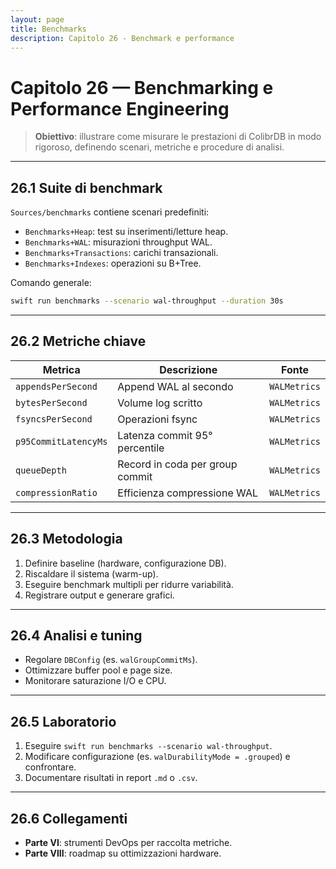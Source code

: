 ```yaml
---
layout: page
title: Benchmarks
description: Capitolo 26 - Benchmark e performance
---
```


# Capitolo 26 — Benchmarking e Performance Engineering

> **Obiettivo**: illustrare come misurare le prestazioni di ColibrDB in modo rigoroso, definendo scenari, metriche e procedure di analisi.

---

## 26.1 Suite di benchmark

`Sources/benchmarks` contiene scenari predefiniti:
- `Benchmarks+Heap`: test su inserimenti/letture heap.
- `Benchmarks+WAL`: misurazioni throughput WAL.
- `Benchmarks+Transactions`: carichi transazionali.
- `Benchmarks+Indexes`: operazioni su B+Tree.

Comando generale:
```bash
swift run benchmarks --scenario wal-throughput --duration 30s
```

---

## 26.2 Metriche chiave

| Metrica | Descrizione | Fonte |
|---------|-------------|-------|
| `appendsPerSecond` | Append WAL al secondo | `WALMetrics` |
| `bytesPerSecond` | Volume log scritto | `WALMetrics` |
| `fsyncsPerSecond` | Operazioni fsync | `WALMetrics` |
| `p95CommitLatencyMs` | Latenza commit 95° percentile | `WALMetrics` |
| `queueDepth` | Record in coda per group commit | `WALMetrics` |
| `compressionRatio` | Efficienza compressione WAL | `WALMetrics` |

---

## 26.3 Metodologia

1. Definire baseline (hardware, configurazione DB).
2. Riscaldare il sistema (warm-up).
3. Eseguire benchmark multipli per ridurre variabilità.
4. Registrare output e generare grafici.

---

## 26.4 Analisi e tuning

- Regolare `DBConfig` (es. `walGroupCommitMs`).
- Ottimizzare buffer pool e page size.
- Monitorare saturazione I/O e CPU.

---

## 26.5 Laboratorio

1. Eseguire `swift run benchmarks --scenario wal-throughput`.
2. Modificare configurazione (es. `walDurabilityMode = .grouped`) e confrontare.
3. Documentare risultati in report `.md` o `.csv`.

---

## 26.6 Collegamenti
- **Parte VI**: strumenti DevOps per raccolta metriche.
- **Parte VIII**: roadmap su ottimizzazioni hardware.

